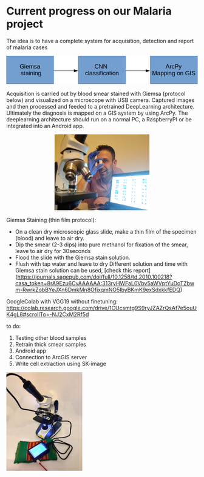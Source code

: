 # Current progress on our Malaria project
The idea is to have a complete system for acquisition, detection and report of malaria cases

![Overview](https://github.com/alecrimi/malaria_detection/blob/master/overview.jpg)

Acquisition is carried out by blood smear stained with Giemsa (protocol below) and visualized on a microscope with USB camera.
Captured images and then processed and feeded to a pretrained DeepLearning architecture.
Ultimately the diagnosis is mapped on a GIS system by using ArcPy.
The deeplearning architecture should run on a normal PC, a RaspberryPI or be integrated into an Android app.
 <center>
<img src="https://github.com/alecrimi/malaria_detection/blob/master/overall.jpg" width="250" height="200" /> 
</center>
 
Giemsa Staining (thin film protocol):
- On a clean dry microscopic glass slide, make a thin film of the specimen (blood) and leave to air dry.
- Dip the smear (2-3 dips) into pure methanol for fixation of the smear, leave to air dry for 30seconds
- Flood the slide with the Giemsa stain solution.
- Flush with tap water and leave to dry
Different solution and time with Giemsa stain solution can be used, [check this report] (https://journals.sagepub.com/doi/full/10.1258/td.2010.100218?casa_token=8rA9Ezu6CvAAAAAA:313ryHWFaL0Vbv5aWVptYuDoTZbwm-RwrkZobBYeJXn6DmkMn8OfjxqmNO5IbyBKmK9exSdxkkfEDQ) 

GoogleColab with VGG19 without finetuning:
https://colab.research.google.com/drive/1CUcsmtg9S9ryJZAZrQsAf7e5ouUK4gL8#scrollTo=-NJ2CxM2Rf5d

to do:
1. Testing other blood samples
2. Retrain thick smear samples
3. Android app
4. Connection to ArcGIS server
5. Write cell extraction using SK-image

<img src="https://github.com/alecrimi/malaria_detection/blob/master/FB_IMG_1582996617130.jpg" width="200" height="260" />
